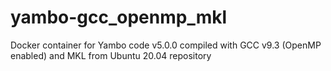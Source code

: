 # yambo-gcc_openmp_mkl
Docker container for Yambo code v5.0.0 compiled with GCC v9.3 (OpenMP enabled) and MKL from Ubuntu 20.04 repository
